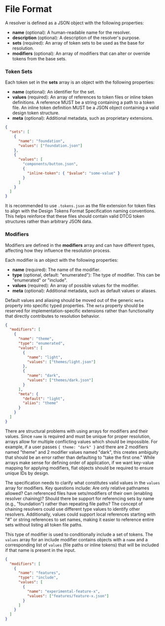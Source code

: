 # File Format

A resolver is defined as a JSON object with the following properties:

- **name** (optional): A human-readable name for the resolver.
- **description** (optional): A description of the resolver's purpose.
- **sets** (required): An array of token sets to be used as the base for resolution.
- **modifiers** (optional): An array of modifiers that can alter or override tokens from the base sets.

### Token Sets

Each token set in the **sets** array is an object with the following properties:

- **name** (optional): An identifier for the set.
- **values** (required): An array of references to token files or inline token definitions. A reference MUST be a string containing a path to a token file. An inline token definition MUST be a JSON object containing a valid design token structure.
- **meta** (optional): Additional metadata, such as proprietary extensions.

<aside class="example" title="Token Set">

```json
{
  "sets": [
    {
      "name": "foundation",
      "values": ["foundation.json"]
    },
    {
      "values": [
        "components/button.json",
        {
          "inline-token": { "$value": "some-value" }
        }
      ]
    }
  ]
}
```

</aside>

<aside class="issue">

It is recommended to use `.tokens.json` as the file extension for token files to align with the Design Tokens Format Specification naming conventions. This helps reinforce that these files should contain valid DTCG token structures rather than arbitrary JSON data.

</aside>

### Modifiers

Modifiers are defined in the **modifiers** array and can have different types, affecting how they influence the resolution
process.

Each modifier is an object with the following properties:

- **name** (required): The name of the modifier.
- **type** (optional, default: "enumerated"): The type of modifier. This can be "enumerated" or "include".
- **values** (required): An array of possible values for the modifier.
- **meta** (optional): Additional metadata, such as default values or aliases.

<aside class="issue">

Default values and aliasing should be moved out of the generic `meta` property into specific typed properties. The `meta` property should be reserved for implementation-specific extensions rather than functionality that directly contributes to resolution behavior.

</aside>

<aside class="example" title="Enumerated modifier">

```json
{
  "modifiers": [
    {
      "name": "theme",
      "type": "enumerated",
      "values": [
        {
          "name": "light",
          "values": ["themes/light.json"]
        },
        {
          "name": "dark",
          "values": ["themes/dark.json"]
        }
      ],
      "meta": {
        "default": "light",
        "alias": "theme"
      }
    }
  ]
}
```

</aside>

<aside class="issue">

There are structural problems with using arrays for modifiers and their values. Since `name` is required and must be unique for proper resolution, arrays allow for multiple conflicting values which should be impossible. For example, if a user passes `{ theme: "dark" }` and there are 2 modifiers named "theme" and 2 modifier values named "dark", this creates ambiguity that should be an error rather than defaulting to "take the first one." While arrays make sense for defining order of application, if we want key-value mapping for applying modifiers, flat objects should be required to ensure unique IDs by design.

</aside>

<aside class="issue">

The specification needs to clarify what constitutes valid values in the `values` array for modifiers. Key questions include: Are only relative pathnames allowed? Can referenced files have sets/modifiers of their own (enabling resolver chaining)? Should there be support for referencing sets by name (e.g., "foundation") rather than repeating file paths? The concept of chaining resolvers could use different type values to identify other resolvers. Additionally, values could support local references starting with "#" or string references to set names, making it easier to reference entire sets without listing all token file paths.

</aside>

<aside class="example" title="Include modifier">

This type of modifier is used to conditionally include a set of tokens. The `values` array for an include modifier contains objects with a `name` and a corresponding list of `values` (file paths or inline tokens) that will be included if that name is present in the input.

```json
{
  "modifiers": [
    {
      "name": "features",
      "type": "include",
      "values": [
        {
          "name": "experimental-feature-x",
          "values": ["features/feature-x.json"]
        }
      ]
    }
  ]
}
```

</aside>

